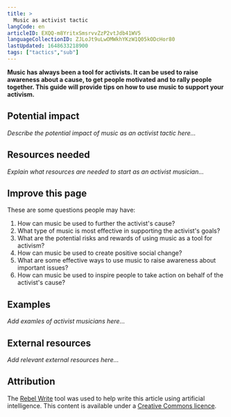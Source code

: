 ```yaml
---
title: >
  Music as activist tactic
langCode: en
articleID: EXQQ-m8YritxSmsrvvZzP2vtJdb41WV5
languageCollectionID: ZJLoJt9uLwOMWkhYKzW1Q05kODcHor80
lastUpdated: 1648633218900
tags: ["tactics","sub"]
---
```


**Music has always been a tool for activists. It can be used to raise awareness about a cause, to get people motivated and to rally people together. This guide will provide tips on how to use music to support your activism.**

## Potential impact

_Describe the potential impact of music as an activist tactic here…_

## Resources needed

_Explain what resources are needed to start as an activist musician…_

## **Improve this page**

These are some questions people may have:

1.  How can music be used to further the activist's cause?
2.  What type of music is most effective in supporting the activist's goals?
3.  What are the potential risks and rewards of using music as a tool for activism?
4.  How can music be used to create positive social change?
5.  What are some effective ways to use music to raise awareness about important issues?
6.  How can music be used to inspire people to take action on behalf of the activist's cause?

## Examples

_Add examles of activist musicians here…_

## **External resources**

_Add relevant external resources here…_

## **Attribution**

The [Rebel Write](https://write.rebel.tools/) tool was used to help write this article using artificial intelligence. This content is available under a [Creative Commons licence](https://creativecommons.org/licenses/by-nc-sa/4.0/).